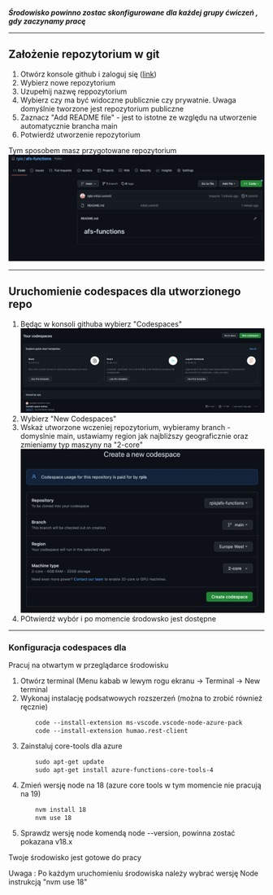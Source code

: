 ***Środowisko powinno zostac skonfigurowane dla każdej grupy ćwiczeń , gdy zaczynamy pracę***

---
## Założenie repozytorium w git
1. Otwórz konsole github i zaloguj się ([link](https://github.com))
2. Wybierz nowe repozytorium
3. Uzupełnij nazwę reppozytorium
4. Wybierz czy ma być widoczne publicznie czy prywatnie. Uwaga domyślnie tworzone jest repozytorium publiczne
5. Zaznacz "Add README file" - jest to istotne ze względu na utworzenie automatycznie brancha main
6. Potwierdź utworzenie repozytorium
   

Tym sposobem masz przygotowane repozytorium
![Repo](images/environment/repo-after-creation.png)

---
## Uruchomienie codespaces dla utworzionego repo

1. Będąc w konsoli githuba wybierz "Codespaces" ![Repo](images/environment/codespaces-start.png)
2. Wybierz "New Codespaces"
3. Wskaż utworzone wczeniej repozytorium, wybieramy branch - domyslnie main, ustawiamy region jak najbliższy geograficznie oraz zmieniamy typ maszyny na "2-core"  ![Repo](images/environment/codespaces-machine.png)
4. POtwierdź wybór i po momencie środowsko jest dostępne

---
### Konfiguracja codespaces dla 
Pracuj na otwartym w przeglądarce środowisku
1. Otwórz terminal (Menu kabab w lewym rogu ekranu -> Terminal -> New terminal
2. Wykonaj instalację podsatwowych rozszerzeń (można to zrobić również ręcznie) 
    ```
        code --install-extension ms-vscode.vscode-node-azure-pack
        code --install-extension humao.rest-client
    ```
3. Zainstaluj core-tools dla azure
    ```
        sudo apt-get update
        sudo apt-get install azure-functions-core-tools-4
    ```
4. Zmień wersję node na 18 (azure core tools w tym momencie nie pracują na 19)
    ```
        nvm install 18
        nvm use 18
    ```
5. Sprawdz wersję node komendą node --version, powinna zostać pokazana v18.x

Twoje środowisko jest gotowe do pracy

Uwaga : Po każdym uruchomieniu środowiska należy wybrać wersję Node instrukcją "nvm use 18"